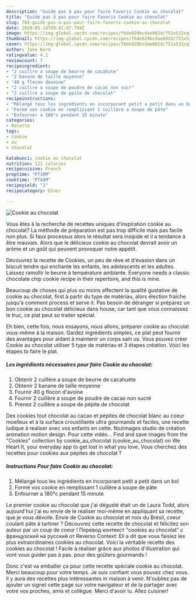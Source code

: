 ```yaml
---
description: "Guide pas à pas pour faire Favoris Cookie au chocolat"
title: "Guide pas à pas pour faire Favoris Cookie au chocolat"
slug: 764-guide-pas-a-pas-pour-faire-favoris-cookie-au-chocolat
date: 2020-05-14T09:41:07.794Z
image: https://img-global.cpcdn.com/recipes/f6de929bcdae602d/751x532cq70/cookie-au-chocolat-photo-principale-de-la-recette.jpg
thumbnail: https://img-global.cpcdn.com/recipes/f6de929bcdae602d/751x532cq70/cookie-au-chocolat-photo-principale-de-la-recette.jpg
cover: https://img-global.cpcdn.com/recipes/f6de929bcdae602d/751x532cq70/cookie-au-chocolat-photo-principale-de-la-recette.jpg
author: Jane Ward
ratingvalue: 4.1
reviewcount: 7
recipeingredient:
- "2 cuillre a soupe de beurre de cacahute"
- "2 banane de taille moyenne"
- "40 g flocon davoine"
- "2 cuillre a soupe de poudre de cacao non sucr"
- "2 cuillre a soupe de ppite de chocolat"
recipeinstructions:
- "Mélangé tous les ingrédients en incorporant petit a petit dans un bol"
- "Formé vos cookie en remplissant 1 cuillère a soupe de pâte"
- "Enfourner a 180°c pendant 15 minute"
categories:
- Recette
tags:
- cookie
- au
- chocolat

katakunci: cookie au chocolat 
nutrition: 121 calories
recipecuisine: French
preptime: "PT30M"
cooktime: "PT44M"
recipeyield: "2"
recipecategory: Dîner

---
```



![Cookie au chocolat](https://img-global.cpcdn.com/recipes/f6de929bcdae602d/751x532cq70/cookie-au-chocolat-photo-principale-de-la-recette.jpg)

Vous êtes à la recherche de recettes uniques d'inspiration cookie au chocolat? La méthode de préparation est pas trop difficile mais pas facile non plus. Si faux processus alors le résultat sera insipide et il a tendance à être mauvais. Alors que le délicieux cookie au chocolat devrait avoir un arôme et un goût qui peuvent provoquer notre appétit.

Découvrez la recette de Cookies, un peu de rêve et d&#39;évasion dans un biscuit tendre qui enchante les enfants, les adolescents et les adultes. Laissez ramollir le beurre à température ambiante. Everyone needs a classic chocolate chip cookie recipe in their repertoire, and this is mine.

Beaucoup de choses qui plus ou moins affectent la qualité gustative de cookie au chocolat, first à partir du type de matériau, alors élection fraîche jusqu'à comment process et serve it. Pas besoin de déranger si préparez un bon cookie au chocolat délicieux dans house, car tant que vous connaissez le truc, ce plat peut so traiter spécial.


Eh bien, cette fois, nous essayons, nous allons, préparer cookie au chocolat vous-même à la maison. Gardez ingrédients simples, ce plat peut fournir des avantages pour aidant à maintenir un corps sain us. Vous pouvez créer Cookie au chocolat utiliser 5 type de matériau et 3 étapes création. Voici les étapes to faire le plat.

<!--inarticleads1-->

##### Les ingrédients nécessaires pour faire Cookie au chocolat:

1. Obtenir 2 cuillère a soupe de beurre de cacahuète
1. Obtenir 2 banane de taille moyenne
1. Fournir 40 g flocon d&#39;avoine
1. Fournir 2 cuillère a soupe de poudre de cacao non sucré
1. Prenez 2 cuillère a soupe de pépite de chocolat


Des cookies tout chocolat au cacao et pépites de chocolat blanc au coeur moelleux et à la surface croustillante ultra gourmands et faciles, une recette ludique à realiser avec vos enfants en cette. Nozimages studio de création animation motion design. Pour cette vidéo… Find and save images from the &#34;Cookies&#34; collection by cookie_au_chocolat (cookie_au_chocolat) on We Heart It, your everyday app to get lost in what you love. Vous cherchez des recettes pour cookies aux pépites de chocolat ? 

<!--inarticleads2-->

##### Instructions Pour faire Cookie au chocolat:

1. Mélangé tous les ingrédients en incorporant petit a petit dans un bol
1. Formé vos cookie en remplissant 1 cuillère a soupe de pâte
1. Enfourner a 180°c pendant 15 minute


Le premier cookie au chocolat que j&#39;ai dégusté était un de Laura Todd, alors aujourd&#39;hui j&#39;ai eu envie de le réaliser moi-même en appliquant sa recette, que je vous dévoile. Envie de Cookie au chocolat et noix du Brésil, coeur coulant pâte à tartiner ? Découvrez cette recette de chocolat et félicitez son auteur par un coup de coeur ! Перевод контекст &#34;cookies au chocolat&#34; c французский на русский от Reverso Context: Eli a dit que vous faisiez les plus extraordinaires cookies au chocolat. Voici la véritable recette des cookies au chocolat ! Facile à réaliser grâce aux photos d&#39;illustration qui vont vous guider pas à pas. pour des goûters gourmands ! 


Donc c'est va emballer ça pour cette recette spéciale cookie au chocolat. Merci beaucoup pour votre temps. Je suis confiant vous pouvez chez vous. Il y aura des recettes plus  intéressantes in maison à venir. N'oubliez pas de ajouter un signet cette page sur votre navigateur et de la partager avec votre vos proches, amis et collègue. Merci d'avoir lu. Allez cuisiner!

